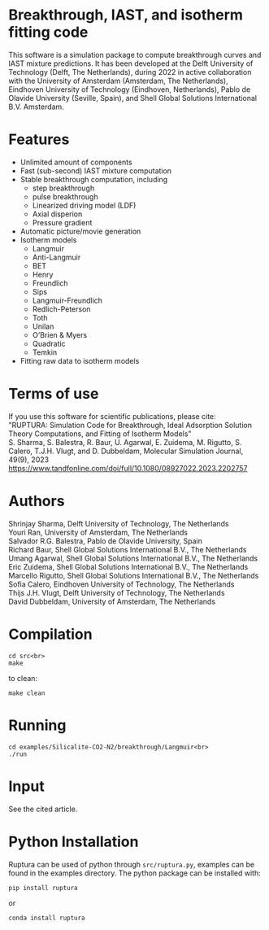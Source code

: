 Breakthrough, IAST, and isotherm fitting code
=============================================

This software is a simulation package to compute breakthrough curves and 
IAST mixture predictions. It has been developed at the Delft University of 
Technology (Delft, The Netherlands), during 2022 in active collaboration
with the University of Amsterdam (Amsterdam, The Netherlands), Eindhoven 
University of Technology (Eindhoven, Netherlands), Pablo de Olavide 
University (Seville, Spain), and Shell Global Solutions International B.V.
Amsterdam.

Features
========
* Unlimited amount of components
* Fast (sub-second) IAST mixture computation
* Stable breakthrough computation, including
  - step breakthrough
  - pulse breakthrough
  - Linearized driving model (LDF)
  - Axial disperion
  - Pressure gradient
* Automatic picture/movie generation
* Isotherm models
  - Langmuir
  - Anti-Langmuir
  - BET
  - Henry
  - Freundlich
  - Sips
  - Langmuir-Freundlich
  - Redlich-Peterson
  - Toth
  - Unilan
  - O’Brien & Myers
  - Quadratic
  - Temkin
* Fitting raw data to isotherm models

Terms of use
============
If you use this software for scientific publications, please cite:<br>
"RUPTURA: Simulation Code for Breakthrough, Ideal Adsorption Solution
Theory Computations, and Fitting of Isotherm Models"<br>
S. Sharma, S. Balestra, R. Baur, U. Agarwal, E. Zuidema, M. Rigutto,
S. Calero, T.J.H. Vlugt, and D. Dubbeldam, 
Molecular Simulation Journal, 49(9), 2023
https://www.tandfonline.com/doi/full/10.1080/08927022.2023.2202757

Authors
=======
Shrinjay Sharma,        Delft University of Technology, The Netherlands<br>
Youri Ran,              University of Amsterdam, The Netherlands<br>
Salvador R.G. Balestra, Pablo de Olavide University, Spain<br>
Richard Baur,           Shell Global Solutions International B.V., The Netherlands<br>
Umang Agarwal,          Shell Global Solutions International B.V., The Netherlands<br>
Eric Zuidema,           Shell Global Solutions International B.V., The Netherlands<br>
Marcello Rigutto,       Shell Global Solutions International B.V., The Netherlands<br>
Sofia Calero,           Eindhoven University of Technology, The Netherlands<br>
Thijs J.H. Vlugt,       Delft University of Technology, The Netherlands<br>
David Dubbeldam,        University of Amsterdam, The Netherlands<br>

Compilation
===========
```
cd src<br>
make 
```

to clean:<br>
```
make clean
```

Running
=======
```
cd examples/Silicalite-CO2-N2/breakthrough/Langmuir<br>
./run
```

Input
=====
See the cited article.

Python Installation
======
Ruptura can be used of python through `src/ruptura.py`, examples can be found in the examples directory.
The python package can be installed with:

```
pip install ruptura
```
or
```
conda install ruptura
```

